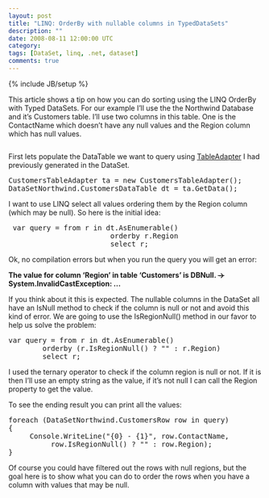 ```yaml
---
layout: post
title: "LINQ: OrderBy with nullable columns in TypedDataSets"
description: ""
date: 2008-08-11 12:00:00 UTC
category: 
tags: [DataSet, linq, .net, dataset]
comments: true
---
```

{% include JB/setup %}

<div id="post">
<p>This article shows a tip on how you can do sorting using the LINQ OrderBy with Typed DataSets.  For our example I&rsquo;ll use the the Northwind Database and it&rsquo;s Customers table.  I&rsquo;ll use two columns in this table. One is the ContactName which doesn&rsquo;t have any null values and the Region column which has null values.</p>
<p><img alt="" src="http://www.gbogea.com/upload/CustomersDataTable.jpg" /></p>
<p>First lets populate the DataTable we want to query using <a href="http://msdn.microsoft.com/en-us/library/bz9tthwx(VS.80).aspx">TableAdapter</a>  I had previously generated in the DataSet.</p>
<pre class="brush: csharp" title="code">
CustomersTableAdapter ta = new CustomersTableAdapter();
DataSetNorthwind.CustomersDataTable dt = ta.GetData();
</pre>
<p>I want to use <span class="caps">LINQ</span> select all values ordering them by  the Region column (which may be null). So here is the initial idea:</p>
<pre class="brush: csharp" title="code">
 var query = from r in dt.AsEnumerable()
                        orderby r.Region
                        select r;
</pre>
<p>Ok, no compilation errors but when you run the query you will get an  error:</p>
<p><b>The value for column &lsquo;Region&rsquo; in table &lsquo;Customers&rsquo; is DBNull.  <del>-</del>&gt; System.InvalidCastException: ...</b></p>
<p>If you think about it this is expected. The nullable columns in the DataSet all  have an IsNull method to check if the column is null or not and avoid this kind  of error. We are going to use the IsRegionNull() method in our favor to help us  solve the problem:</p>
<pre class="brush: csharp" title="code">
var query = from r in dt.AsEnumerable()
        orderby (r.IsRegionNull() ? &quot;&quot; : r.Region)
        select r;
</pre>
<p>I used the ternary operator to check if the column region is null or not. If  it is then I&rsquo;ll use an empty string as the value, if it&rsquo;s not null I can call  the Region property to get the value.</p>
<p>To see the ending result you can print all the values:</p>
<pre class="brush: csharp" title="code">
foreach (DataSetNorthwind.CustomersRow row in query)
{
     Console.WriteLine(&quot;{0} - {1}&quot;, row.ContactName, 
          row.IsRegionNull() ? &quot;&quot; : row.Region);
}
</pre>
<p>Of course you could have filtered out the rows with null regions, but the  goal here is to show what you can do to order the rows when you have a column  with values that may be null.</p>
</div>